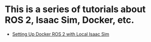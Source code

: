 # This is a series of tutorials about ROS 2, Isaac Sim, Docker, etc.
- [Setting Up Docker ROS 2 with Local Isaac Sim](https://github.com/YangSY0628/how_to_use_isaac_sim/blob/main/setup_docker_ros2_with_isaac_sim.md)
  
